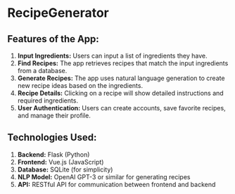 # RecipeGenerator

## Features of the App:
1. **Input Ingredients:** Users can input a list of ingredients they have.
2. **Find Recipes:** The app retrieves recipes that match the input ingredients from a database.
3. **Generate Recipes:** The app uses natural language generation to create new recipe ideas based on the ingredients.
4. **Recipe Details:** Clicking on a recipe will show detailed instructions and required ingredients.
5. **User Authentication:** Users can create accounts, save favorite recipes, and manage their profile.

## Technologies Used:
1. **Backend:** Flask (Python)
2. **Frontend:** Vue.js (JavaScript)
3. **Database:** SQLite (for simplicity)
4. **NLP Model:** OpenAI GPT-3 or similar for generating recipes
5. **API:** RESTful API for communication between frontend and backend